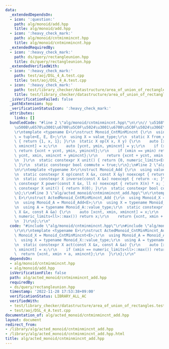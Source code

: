 ```yaml
---
data:
  _extendedDependsOn:
  - icon: ':question:'
    path: alg/monoid/add.hpp
    title: alg/monoid/add.hpp
  - icon: ':heavy_check_mark:'
    path: alg/monoid/cntminmincnt.hpp
    title: alg/monoid/cntminmincnt.hpp
  _extendedRequiredBy:
  - icon: ':heavy_check_mark:'
    path: ds/query/rectangleunion.hpp
    title: ds/query/rectangleunion.hpp
  _extendedVerifiedWith:
  - icon: ':heavy_check_mark:'
    path: test/aoj/DSL_4_A.test.cpp
    title: test/aoj/DSL_4_A.test.cpp
  - icon: ':heavy_check_mark:'
    path: test/library_checker/datastructure/area_of_union_of_rectangles.test.cpp
    title: test/library_checker/datastructure/area_of_union_of_rectangles.test.cpp
  _isVerificationFailed: false
  _pathExtension: hpp
  _verificationStatusIcon: ':heavy_check_mark:'
  attributes:
    links: []
  bundledCode: "#line 2 \"alg/monoid/cntminmincnt.hpp\"\n\r\n// \u5168\u4F53\u306E\
    \u500B\u6570\u3001\u6700\u5C0F\u5024\u3001\u6700\u5C0F\u5024\u306E\u500B\u6570\
    \r\ntemplate <typename E>\r\nstruct Monoid_CntMinMincnt {\r\n  using value_type\
    \ = tuple<E, E, E>;\r\n  using X = value_type;\r\n  static X from_element(E x)\
    \ { return {1, x, 1}; }\r\n  static X op(X x, X y) {\r\n    auto [xcnt, xmin,\
    \ xmincnt] = x;\r\n    auto [ycnt, ymin, ymincnt] = y;\r\n    if (xmin > ymin)\
    \ return {xcnt + ycnt, ymin, ymincnt};\r\n    if (xmin == ymin) return {xcnt +\
    \ ycnt, xmin, xmincnt + ymincnt};\r\n    return {xcnt + ycnt, xmin, xmincnt};\r\
    \n  }\r\n  static constexpr X unit() { return {0, numeric_limits<E>::max(), 0};\
    \ }\r\n  static constexpr bool commute = true;\r\n};\n#line 2 \"alg/monoid/add.hpp\"\
    \n\r\ntemplate <typename X>\r\nstruct Monoid_Add {\r\n  using value_type = X;\r\
    \n  static constexpr X op(const X &x, const X &y) noexcept { return x + y; }\r\
    \n  static constexpr X inverse(const X &x) noexcept { return -x; }\r\n  static\
    \ constexpr X power(const X &x, ll n) noexcept { return X(n) * x; }\r\n  static\
    \ constexpr X unit() { return X(0); }\r\n  static constexpr bool commute = true;\r\
    \n};\r\n#line 3 \"alg/acted_monoid/cntminmincnt_add.hpp\"\n\r\ntemplate <typename\
    \ E>\r\nstruct ActedMonoid_CntMinMincnt_Add {\r\n  using Monoid_X = Monoid_CntMinMincnt<E>;\r\
    \n  using Monoid_A = Monoid_Add<E>;\r\n  using X = typename Monoid_X::value_type;\r\
    \n  using A = typename Monoid_A::value_type;\r\n  static constexpr X act(const\
    \ X &x, const A &a) {\r\n    auto [xcnt, xmin, xmincnt] = x;\r\n    if (xmin ==\
    \ numeric_limits<ll>::max()) return x;\r\n    return {xcnt, xmin + a, xmincnt};\r\
    \n  }\r\n};\r\n"
  code: "#include \"alg/monoid/cntminmincnt.hpp\"\r\n#include \"alg/monoid/add.hpp\"\
    \r\n\r\ntemplate <typename E>\r\nstruct ActedMonoid_CntMinMincnt_Add {\r\n  using\
    \ Monoid_X = Monoid_CntMinMincnt<E>;\r\n  using Monoid_A = Monoid_Add<E>;\r\n\
    \  using X = typename Monoid_X::value_type;\r\n  using A = typename Monoid_A::value_type;\r\
    \n  static constexpr X act(const X &x, const A &a) {\r\n    auto [xcnt, xmin,\
    \ xmincnt] = x;\r\n    if (xmin == numeric_limits<ll>::max()) return x;\r\n  \
    \  return {xcnt, xmin + a, xmincnt};\r\n  }\r\n};\r\n"
  dependsOn:
  - alg/monoid/cntminmincnt.hpp
  - alg/monoid/add.hpp
  isVerificationFile: false
  path: alg/acted_monoid/cntminmincnt_add.hpp
  requiredBy:
  - ds/query/rectangleunion.hpp
  timestamp: '2022-11-28 17:53:38+09:00'
  verificationStatus: LIBRARY_ALL_AC
  verifiedWith:
  - test/library_checker/datastructure/area_of_union_of_rectangles.test.cpp
  - test/aoj/DSL_4_A.test.cpp
documentation_of: alg/acted_monoid/cntminmincnt_add.hpp
layout: document
redirect_from:
- /library/alg/acted_monoid/cntminmincnt_add.hpp
- /library/alg/acted_monoid/cntminmincnt_add.hpp.html
title: alg/acted_monoid/cntminmincnt_add.hpp
---
```

